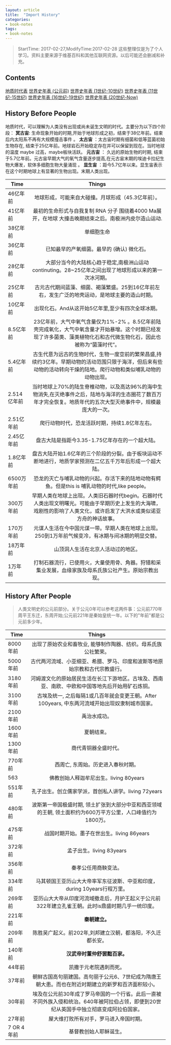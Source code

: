 ```yaml
---
layout: article
title:  "Import History"
categories:
- book-notes
tags:
- book-notes
---
```


> StartTime: 2017-02-27,ModifyTime:2017-02-28
> 这些整理仅是为了个人学习。资料主要来源于维基百科和其他互联网资源。以后可能还会删减和补充。

<!---more--->

## Contents
[地质时代表](#History-Before-People)
[世界史年表 (公元前)](#History-After-People)
[世界史年表 (1世纪-10世纪)](http://www.lidaxiang.cn/books-notes/import-history-from-1-to-1000.html)
[世界史年表 (11世纪-15世纪)](http://www.lidaxiang.cn/books-notes/import-history-from-1001-to-1499.html)
[世界史年表 (16世纪-19世纪)](http://www.lidaxiang.cn/books-notes/import-history-from-1599-to-1900.html)
[世界史年表 (20世纪-Now)](http://www.lidaxiang.cn/books-notes/import-history-from-1901-to-now.html)

## History Before People
>
地质时代，可以理解为人类没有出现或尚未诞生文明的时代。主要分为以下四个阶段：
**冥古宙**: 生命现象开始的时期,开始于地球形成之初，结束于38亿年前。结束后内太阳系不再有大规模撞击事件 。
**太古宙** ：太古宙时期有细菌和低等蓝菌初始生物存在, 结束于25亿年前。地球岩石开始稳定存在并可以保留到现在。当时地球的温度 maybe 过高，maybe板块活跃。
**元古宙** ： 久远的原始生物的时期, 结束于5.7亿年前。元古宙早期大气的氧气含量逐步提高,在元古宙末期的埃迪卡拉纪生物大爆发，软体多细胞生物大量涌现 。
**显生宙** ：距今5.7亿年以来。显生宙表示在这个时期地球上有显著的生物出现。末期人类出现。

| Time        | Things   |
| ------------- |:-------------:|
| 46亿年前     |地球形成，可能来自大碰撞。月球形成（45.3亿年前）。|
| 41亿年前   | 最初的生命形式与自我复制 RNA 分子 围绕着4000 Ma展开，在地球 大撞击晚期结束之后。南极洲内皮尔造山运动.     |
| 38亿年前   | 单细胞生命       |
| 36亿年前 | 已知最早的产氧细菌。最早的 (确认) 微化石。|
| 28亿年前 | 大部分当今的大陆核心趋于稳定,南极洲山运动continuting。28~25亿年之间出现了地球形成以来的第一次冰河期。|
| 25亿年前| 古元古代期间蓝藻、细菌、褐藻繁盛。25到16亿年前左右，发生广泛的地壳运动，是地球主要的造山时期。|
| 10亿年前|出现化石。And从这开始5亿年里,至少有四次全球冰期。|
| 8.5亿年前 |23亿年前，大气中氧气含量仅为1%-2% 。8.5亿年前陆壳完成氧化，大气中氧含量才开始暴增。这个时期已经发现了许多菌类、藻类植物化石和古代微生物化石，因此也被称为“菌藻时代”。|
| 5.4亿年前  | 古生代意为远古的生物时代，生物一度空前的繁荣昌盛,持续约3亿年。早期动物的活动范围只限于海洋，但后来有些动物的活动转向干燥的陆地。爬行动物和类似哺乳动物的动物出现。
| 2.514亿年前 |当时地球上70%的陆生脊椎动物，以及高达96%的海中生物消失,在灭绝事件之后，陆地与海洋的生态圈花了数百万年才完全恢复。地质年代的五次大型灭绝事件中，规模最庞大的一次。|
| 2.51亿年前  | 爬行动物时代，恐龙活跃时期，持续1.8亿年左右。|
| 2.45亿年前 | 盘古大陆是指距今3.35-1.75亿年存在的一个超大陆。 |
| 1.8亿年前 | 盘古大陆开始1.6亿年的三个阶段的分裂。由于板块运动不断地进行，地质学家预测在二亿五千万年后形成一个超大陆。|
| 6500万年前  | 恐龙的灭亡与哺乳动物的兴起。存活下来的陆地动物有鳄鱼。但是this is 哺乳动物的时代,like people。|
| 300万年前  |早期人类在地球上出现。人类旧石器时代begin。石器时代人类出现文明曙光。可能由于早期历史上发生的大海啸，戏剧性的影响了人类文化，或许启发了大洪水或类似诺亚方舟的神话故事。 |
| 170万年前  |元谋人生活在今中国元谋一带。早期人类在地球上出现。250到1万年前气候变冷，有冰期与间冰期的明显交替。 |
| 18万年前 |山顶洞人生活在北京人活动过的地区。|
| 1万年前  |打制石器流行，已使用火，大量使用骨、角器。狩猎和采集业发展，血缘家族及母系氏族公社产生。原始宗教出现。|

## History After People

> 人类文明史的公元前部分。关于公元0年可以参考这两件事：公元前770年周平王东迁，东周开始;公元前221年是秦始皇统一年。以下的"年前"都是公元前多少年。

| Time        | Things   |
| ------------- |:-------------:|
| 8000年前 | 出现了原始农业和畜牧业, 能够制作陶器、纺织。母系氏族公社繁荣。  |
| 5000年前 | 古代两河流域、小亚细亚、希腊、罗马、印度和波斯等地原始宗教和古代宗教盛行。|
| 3180年前 | 河姆渡文化的原始居民生活在长江下游地区。古埃及、西南亚、南欧、中欧和中国等地先后开始用矿石炼铜。|
| 3100年前 |古埃及统一, 之后每隔1或几百年就会变更王朝。After 100years, 中东两河流域开始出现奴隶制城市国家。|
| 2100年前 |禹治水成功。|
| 1600年前 |夏朝结束。|
| 1300年前 |商代青铜器全盛时代。|
| 770年前 |西周亡, 东周始。历史进入春秋时期。|
| 563 |佛教创始人释迦牟尼出生。living 80years|
| 551年前 |孔子出生。创立儒家学派，首创私人讲学。living 72years|
| 480年前 |波斯第一帝国极盛时期, 领土扩张到大部分中亚和西亚领域的王朝, 领土面积约为600万平方公里，人口峰值约为1800万。|
| 475年前 |战国时期开始。墨子在世出生。living 86years|
| 372年前 |孟子出生。living 83years|
| 356年前 |秦孝公任用商鞅变法。|
| 334年前 |马其顿国王亚历山大大帝率军东征波斯、中亚和印度，during 10years行程万里。|
| 269年前 |亚历山大大帝从印度河流域撤走后，月护王起义于公元前322年建立孔雀王朝。此时is鼎盛时期几乎一统印度。|
| 221年前 |**秦朝建立。**|
| 209年前 |陈胜吴广起义。前202年,刘邦建立汉朝，都洛阳，不久迁都长安。|
| 140年前 |**汉武帝时董仲舒罢黜百家。**|
| 44年前 |凯撒于元老院遇刺而死。|
| 37年前 |朝鲜古国高句丽建国。高句丽于公元6、7世纪成为隋唐王朝大患。而也在附近时期建立的新罗和百济面积较小。|
| 30年前 |埃及在公元前30年成了罗马帝国的一个行省。此后一直被不同外族入侵和统治。640年被阿拉伯占领，即便到20世纪从英国手中独立彻底变成阿拉伯国家。|
| 27年前 |屋大维打败所有对手，罗马进入帝国时期。|
| 7 OR 4年前 |基督教创始人耶稣诞生。|
